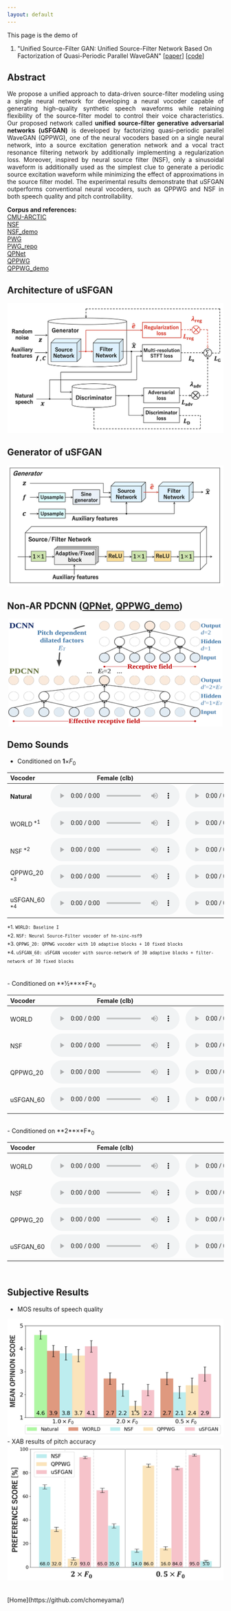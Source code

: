 ```yaml
---
layout: default
---
```

This page is the demo of 
1. "Unified Source-Filter GAN: Unified Source-Filter Network Based On Factorization of Quasi-Periodic Parallel WaveGAN" [[paper](https://arxiv.org/abs/2104.04668)]  [[code](https://github.com/chomeyama/UnifiedSourceFilterGAN)]

## **Abstract**  
<p align="justify"> We propose a unified approach to data-driven source-filter modeling using a single neural network for developing a neural vocoder capable of generating high-quality synthetic speech waveforms while retaining flexibility of the source-filter model to control their voice characteristics. Our proposed network called <b>unified source-filter generative adversarial networks (uSFGAN)</b> is developed by factorizing quasi-periodic parallel WaveGAN (QPPWG), one of the neural vocoders based on a single neural network, into a source excitation generation network and a vocal tract resonance filtering network by additionally implementing a regularization loss. Moreover, inspired by neural source filter (NSF), only a sinusoidal waveform is additionally used as the simplest clue to generate a periodic source excitation waveform while minimizing the effect of approximations in the source filter model. The experimental results demonstrate that uSFGAN outperforms conventional neural vocoders, such as QPPWG and NSF in both speech quality and pitch controllability. </p>

**Corpus and references:**  
[CMU-ARCTIC](http://www.festvox.org/cmu_arctic/)  
[NSF](https://www.isca-speech.org/archive/SSW_2019/abstracts/SSW10_O_1-1.html)  
[NSF_demo](https://nii-yamagishilab.github.io/samples-nsf/nsf-v3.html)  
[PWG](https://ieeexplore.ieee.org/abstract/document/9053795)  
[PWG_repo](https://github.com/kan-bayashi/ParallelWaveGAN)  
[QPNet](https://bigpon.github.io/QuasiPeriodicWaveNet_demo/)      
[QPPWG](https://ieeexplore.ieee.org/document/93249760)  
[QPPWG_demo](https://bigpon.github.io/QuasiPeriodicParallelWaveGAN_demo/)  

## **Architecture of uSFGAN**
<center><img src="res/figure/uSFGAN.jpg"></center>  

## **Generator of uSFGAN**
<center><img src="res/figure/uSFGAN_G.jpg"></center>  
    
## **Non-AR PDCNN ([QPNet](https://bigpon.github.io/QuasiPeriodicWaveNet_demo/), [QPPWG_demo](https://bigpon.github.io/QuasiPeriodicParallelWaveGAN_demo/))**  
<center><img src="res/figure/PDCNN.svg" style="display:block;width:500px;height:250px"></center>  
  
## **Demo Sounds**
- Conditioned on **1**&times;*F*<sub>0</sub>

| Vocoder                | Female (clb)                                                                   | Male (bdl)                                                                     |
|:-----------------------|:------------------------------------------------------------------------------:|:------------------------------------------------------------------------------:|
| **Natural**            | <audio src="res/audio/natural/clb_arctic_b0474.wav" controls preload></audio>         | <audio src="res/audio/natural/bdl_arctic_b0474.wav" controls preload></audio>         |
| WORLD<sup> *1</sup>    | <audio src="res/audio/world/clb_arctic_b0474.wav" controls preload></audio>    | <audio src="res/audio/world/bdl_arctic_b0474.wav" controls preload></audio>    |
| NSF<sup> *2</sup>    | <audio src="res/audio/nsf/clb_arctic_b0474.wav" controls preload></audio>    | <audio src="res/audio/nsf/bdl_arctic_b0474.wav" controls preload></audio>    |
| QPPWG_20<sup> *3</sup>   | <audio src="res/audio/qppwg/clb_arctic_b0474.wav" controls preload></audio>   | <audio src="res/audio/qppwg/bdl_arctic_b0474.wav" controls preload></audio>   |
| uSFGAN_60<sup> *4</sup> | <audio src="res/audio/usfgan/clb_arctic_b0474.wav" controls preload></audio> | <audio src="res/audio/usfgan/bdl_arctic_b0474.wav" controls preload></audio> |

<sup>*1. `WORLD: Baseline I` </sup>  
<sup>*2. `NSF: Neural Source-Filter vocoder of hn-sinc-nsf9` </sup>  
<sup>*3. `QPPWG_20: QPPWG vocoder with 10 adaptive blocks + 10 fixed blocks` </sup>  
<sup>*4. `uSFGAN_60: uSFGAN vocoder with source-network of 30 adaptive blocks + filter-network of 30 fixed blocks` </sup>  

<br />  
- Conditioned on **&frac12;**&times;*F*<sub>0</sub>

| Vocoder   | Female (clb)                                                                   | Male (bdl)                                                                     |
|:----------|:------------------------------------------------------------------------------:|:-------------------------------------------------------------------------------:|
| WORLD     | <audio src="res/audio/world/clb_arctic_b0474_f0.50.wav" controls preload></audio>    | <audio src="res/audio/world/bdl_arctic_b0474_f0.50.wav" controls preload></audio>    |
| NSF       | <audio src="res/audio/nsf/clb_arctic_b0474_f0.50.wav" controls preload></audio>    | <audio src="res/audio/nsf/bdl_arctic_b0474_f0.50.wav" controls preload></audio>    |
| QPPWG_20  | <audio src="res/audio/qppwg/clb_arctic_b0474_f0.50.wav" controls preload></audio>   | <audio src="res/audio/qppwg/bdl_arctic_b0474_f0.50.wav" controls preload></audio>   |
| uSFGAN_60 | <audio src="res/audio/usfgan/clb_arctic_b0474_f0.50.wav" controls preload></audio> | <audio src="res/audio/usfgan/bdl_arctic_b0474_f0.50.wav" controls preload></audio> |
  
<br />  
- Conditioned on **2**&times;*F*<sub>0</sub>

| Vocoder   | Female (clb)                                                                   | Male (bdl)                                                                     |
|:----------|:------------------------------------------------------------------------------:|:-------------------------------------------------------------------------------:|
| WORLD     | <audio src="res/audio/world/clb_arctic_b0474_f2.00.wav" controls preload></audio>    | <audio src="res/audio/world/bdl_arctic_b0474_f2.00.wav" controls preload></audio>    |
| NSF       | <audio src="res/audio/nsf/clb_arctic_b0474_f2.00.wav" controls preload></audio>    | <audio src="res/audio/nsf/bdl_arctic_b0474_f2.00.wav" controls preload></audio>    |
| QPPWG_20  | <audio src="res/audio/qppwg/clb_arctic_b0474_f2.00.wav" controls preload></audio>   | <audio src="res/audio/qppwg/bdl_arctic_b0474_f2.00.wav" controls preload></audio>   |
| uSFGAN_60 | <audio src="res/audio/usfgan/clb_arctic_b0474_f2.00.wav" controls preload></audio> | <audio src="res/audio/usfgan/bdl_arctic_b0474_f2.00.wav" controls preload></audio> |
  
<br /> 

## **Subjective Results** 
- MOS results of speech quality  
<center><img src="res/figure/MOS.jpg" ></center>  
- XAB results of pitch accuracy  
<center><img src="res/figure/XAB.jpg" ></center>
  
<br /> 

<br /> 
[Home](https://github.com/chomeyama/)

<br />  
<br />  
